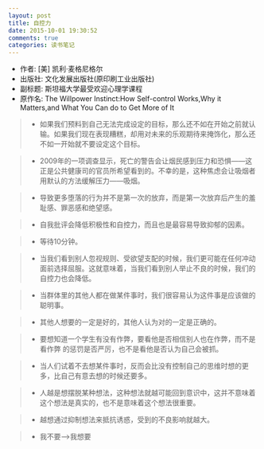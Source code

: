 ```yaml
---
layout: post
title: 自控力
date: 2015-10-01 19:30:52
comments: true
categories: 读书笔记
---
```

* 作者: [美] 凯利·麦格尼格尔
* 出版社: 文化发展出版社(原印刷工业出版社)
* 副标题: 斯坦福大学最受欢迎心理学课程
* 原作名: The Willpower Instinct:How Self-control Works,Why it Matters,and What You Can do to Get More of It

>* 如果我们预料到自己无法完成设定的目标，那么还不如在开始之前就认输。如果我们现在表现糟糕，却用对未来的乐观期待来掩饰化，那么还不如一开始就不要设定这个目标。  

>* 2009年的一项调查显示，死亡的警告会让烟民感到压力和恐惧——这正是公共健康司的官员所希望看到的。不幸的是，这种焦虑会让吸烟者用默认的方法缓解压力——吸烟。

>* 导致更多堕落的行为并不是第一次的放弃，而是第一次放弃后产生的羞耻感、罪恶感和绝望感。

>* 自我批评会降低积极性和自控力，而且也是最容易导致抑郁的因素。  

>* 等待10分钟。

>* 当我们看到别人忽视规则、受欲望支配的时候，我们更可能在任何冲动面前选择屈服。这就意味着，当我们看到别人举止不良的时候，我们的自控力也会降低。

>* 当群体里的其他人都在做某件事时，我们很容易认为这件事是应该做的聪明事。

>* 其他人想要的一定是好的，其他人认为对的一定是正确的。

>* 要想知道一个学生有没有作弊，要看他是否相信别人也在作弊，而不是看作弊 的惩罚是否严厉，也不是看他是否认为自己会被抓。

>* 当人们试着不去想某件事时，反而会比没有控制自己的思维时想的更多，比自己有意去想的时候还要多。

>* 人越是想摆脱某种想法，这种想法就越可能回到意识中，这并不意味着这个想法是真实的，也不是意味着这个想法很重要。

>* 越想通过抑制想法来抵抗诱惑，受到的不良影响就越大。

>* 我不要-->我想要
